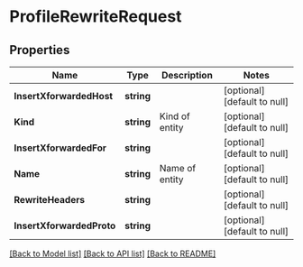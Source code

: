 # ProfileRewriteRequest

## Properties
Name | Type | Description | Notes
------------ | ------------- | ------------- | -------------
**InsertXforwardedHost** | **string** |  | [optional] [default to null]
**Kind** | **string** | Kind of entity | [optional] [default to null]
**InsertXforwardedFor** | **string** |  | [optional] [default to null]
**Name** | **string** | Name of entity | [optional] [default to null]
**RewriteHeaders** | **string** |  | [optional] [default to null]
**InsertXforwardedProto** | **string** |  | [optional] [default to null]

[[Back to Model list]](../README.md#documentation-for-models) [[Back to API list]](../README.md#documentation-for-api-endpoints) [[Back to README]](../README.md)


